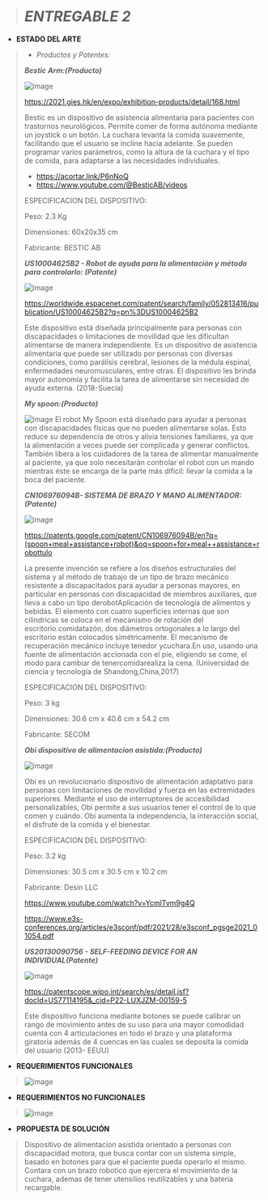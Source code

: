 > # *ENTREGABLE 2*
>
- **ESTADO DEL ARTE**
>
> * *Productos y Patentes:*
>
> ***Bestic Arm:(Producto)***
>
>![image](https://github.com/Sebastian211104/FUNDAMENTOS-DE-BIODISE-O-GRUPO-5/assets/164528827/6baa1679-971f-4366-940d-4dfe960d34ac)
>
>https://2021.gies.hk/en/expo/exhibition-products/detail/168.html
>
>Bestic es un dispositivo de asistencia alimentaria para pacientes con trastornos neurológicos. Permite comer de forma autónoma mediante un joystick o un botón. La cuchara levanta la comida suavemente, facilitando que el usuario se incline hacia adelante. Se pueden programar varios parámetros, como la altura de la cuchara y el tipo de comida, para adaptarse a las necesidades individuales.
>- https://acortar.link/P6nNoQ
>- https://www.youtube.com/@BesticAB/videos
>
>ESPECIFICACION DEL DISPOSITIVO:
>
>Peso: 2.3 Kg
>
>Dimensiones: 60x20x35 cm
>
>Fabricante: BESTIC AB
>
>***US10004625B2 - Robot de ayuda para la alimentación y método para controlarlo: (Patente)***
>
>![image](https://github.com/Sebastian211104/FUNDAMENTOS-DE-BIODISE-O-GRUPO-5/assets/164528827/e1e772b0-4eb7-4269-8672-a8e4af879354)
>
>https://worldwide.espacenet.com/patent/search/family/052813416/publication/US10004625B2?q=pn%3DUS10004625B2
>
>Este dispositivo está diseñada principalmente para personas con discapacidades o limitaciones de movilidad que les dificultan alimentarse de manera independiente. Es un dispositivo de asistencia alimentaria que puede ser utilizado por personas con diversas condiciones, como parálisis cerebral, lesiones de la médula espinal, enfermedades neuromusculares, entre otras. El dispositivo les brinda mayor autonomía y facilita la tarea de alimentarse sin necesidad de ayuda externa.
>(2018-Suecia)
>
>***My spoon:(Producto)***
>
>![image](https://github.com/Sebastian211104/FUNDAMENTOS-DE-BIODISE-O-GRUPO-5/assets/164528827/151452dc-670b-4a66-8eda-f379485b6e82)
>El robot My Spoon está diseñado para ayudar a personas con discapacidades físicas que no pueden alimentarse solas. Esto reduce su dependencia de otros y alivia tensiones familiares, ya que la alimentación a veces puede ser complicada y generar conflictos. También libera a los cuidadores de la tarea de alimentar manualmente al paciente, ya que solo necesitarán controlar el robot con un mando mientras éste se encarga de la parte más difícil: llevar la comida a la boca del paciente.
>
>
>***CN106976094B- SISTEMA DE BRAZO Y MANO ALIMENTADOR:(Patente)***
>
>![image](https://github.com/Sebastian211104/FUNDAMENTOS-DE-BIODISE-O-GRUPO-5/assets/164528827/c9bd2ea2-b257-430f-bf74-abbcc84bda8f)
>
>https://patents.google.com/patent/CN106976094B/en?q=(spoon+meal+assistance+robot)&oq=spoon+for+meal++assistance+robottulo
>
>La presente invención se refiere a los diseños estructurales del sistema y al método de trabajo de un tipo de brazo mecánico resistente a discapacitados para ayudar a personas mayores, en particular en personas con discapacidad de miembros auxiliares, que lleva a cabo un tipo derobotAplicación de tecnología de alimentos y bebidas.
El elemento con cuatro superficies internas que son cilíndricas se coloca en el mecanismo de rotación del escritorio.comidatazón, dos diámetros ortogonales a lo largo del escritorio están colocados simétricamente. El mecanismo de recuperación mecánico incluye tenedor ycuchara.En uso, usando una fuente de alimentación accionada con el pie, eligiendo se come, el modo para cambiar de tenercomidarealiza la cena.
>(Universidad de ciencia y tecnología de Shandong,China,2017)
>
>ESPECIFICACION DEL DISPOSITIVO:
>
>Peso: 3 kg
>
>Dimensiones:  30.6 cm x 40.6 cm x 54.2 cm
>
>Fabricante: SECOM
>
>***Obi dispositivo de alimentacion asistida:(Producto)***
>
>![image](https://github.com/Sebastian211104/FUNDAMENTOS-DE-BIODISE-O-GRUPO-5/assets/164528827/4d46c36c-c811-455f-8587-c789e08951c1)
>
>Obi es un revolucionario dispositivo de alimentación adaptativo para personas con limitaciones de movilidad y fuerza en las extremidades superiores. 
Mediante el uso de interruptores de accesibilidad personalizables, Obi permite a sus usuarios tener el control de lo que comen y cuándo. 
Obi aumenta la independencia, la interacción social, el disfrute de la comida y el bienestar.
>
>ESPECIFICACION DEL DISPOSITIVO:
>
>Peso: 3.2 kg
>
>Dimensiones:  30.5 cm x 30.5 cm x 10.2 cm
>
>Fabricante: Desin LLC
>
>https://www.youtube.com/watch?v=YcmlTvm9g4Q
>
>https://www.e3s-conferences.org/articles/e3sconf/pdf/2021/28/e3sconf_pgsge2021_01054.pdf
>
>***US20130090756 - SELF-FEEDING DEVICE FOR AN INDIVIDUAL(Patente)***
>
>![image](https://github.com/Sebastian211104/FUNDAMENTOS-DE-BIODISE-O-GRUPO-5/assets/164528827/01501fd9-e028-43a5-8ac9-6a426a70adb5)
>
>https://patentscope.wipo.int/search/es/detail.jsf?docId=US77114195&_cid=P22-LUXJZM-00159-5
>
>Este dispositivo funciona mediante botones se puede calibrar un rango de movimiento antes de su uso para una mayor comodidad cuenta con 4 articulaciones en todo el brazo y una plataforma giratoria además de 4 cuencas en las cuales se deposita la comida del usuario
>(2013- EEUU)
>
- **REQUERIMIENTOS FUNCIONALES**
>![image](https://github.com/Sebastian211104/FUNDAMENTOS-DE-BIODISE-O-GRUPO-5/assets/164528827/a2839269-ae45-4e37-8ed6-c87d22b41d8f)
>
- **REQUERIMIENTOS NO FUNCIONALES**
>![image](https://github.com/Sebastian211104/FUNDAMENTOS-DE-BIODISE-O-GRUPO-5/assets/164528827/7242e75b-6e95-4f2f-ae52-c188059c8dd2)
>
- **PROPUESTA DE SOLUCIÓN**
> Dispositivo de alimentacion asistida orientado a personas con discapacidad motora, que busca contar con un sistema simple, basado en botones para que el paciente pueda operarlo el mismo. Contara con un brazo robotico que ejercera el movimiento de la cuchara, ademas de tener utensilios reutilizables y una bateria recargable.

